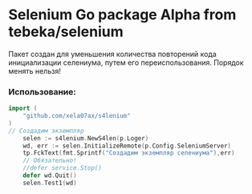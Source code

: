 # Selenium Go package Alpha from tebeka/selenium
Пакет создан для уменьшения количества повторений кода инициализации селениума, путем его переиспользования.
Порядок менять нельзя!
### Использование:
```go
import (
	"github.com/xela07ax/s4lenium"
)
// Создадим экземпляр
	selen := s4lenium.NewS4len(p.Loger)
	wd, err := selen.InitializeRemote(p.Config.SeleniumServer)
	tp.FckText(fmt.Sprintf("Создадим экземпляр селениума"),err)
	// Обязательно!
	//defer service.Stop()
	defer wd.Quit()
	selen.Test1(wd)
```
